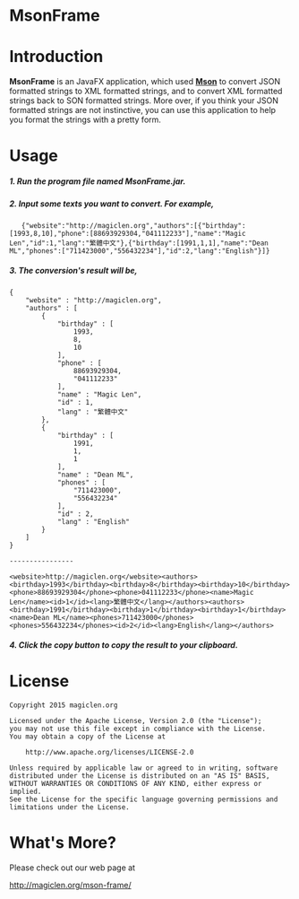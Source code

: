 MsonFrame
=================================

# Introduction

**MsonFrame** is an JavaFX application, which used [**Mson**](https://github.com/magiclen/MagicLenJSON "Mson") to convert JSON formatted strings to XML formatted strings, and to convert XML formatted strings back to SON formatted strings. More over, if you think your JSON formatted strings are not instinctive, you can use this application to help you format the strings with a pretty form.

# Usage

##### 1. Run the program file named **MsonFrame.jar**. #####
##### 2. Input some texts you want to convert. For example, #####

       {"website":"http://magiclen.org","authors":[{"birthday":[1993,8,10],"phone":[88693929304,"041112233"],"name":"Magic Len","id":1,"lang":"繁體中文"},{"birthday":[1991,1,1],"name":"Dean ML","phones":["711423000","556432234"],"id":2,"lang":"English"}]}

##### 3. The conversion's result will be, #####

    {
        "website" : "http://magiclen.org",
        "authors" : [
            {
                "birthday" : [
                    1993,
                    8,
                    10
                ],
                "phone" : [
                    88693929304,
                    "041112233"
                ],
                "name" : "Magic Len",
                "id" : 1,
                "lang" : "繁體中文"
            },
            {
                "birthday" : [
                    1991,
                    1,
                    1
                ],
                "name" : "Dean ML",
                "phones" : [
                    "711423000",
                    "556432234"
                ],
                "id" : 2,
                "lang" : "English"
            }
        ]
    }

    ----------------

    <website>http://magiclen.org</website><authors><birthday>1993</birthday><birthday>8</birthday><birthday>10</birthday><phone>88693929304</phone><phone>041112233</phone><name>Magic Len</name><id>1</id><lang>繁體中文</lang></authors><authors><birthday>1991</birthday><birthday>1</birthday><birthday>1</birthday><name>Dean ML</name><phones>711423000</phones><phones>556432234</phones><id>2</id><lang>English</lang></authors>

##### 4. Click the **copy** button to copy the result to your clipboard. #####

# License

    Copyright 2015 magiclen.org

    Licensed under the Apache License, Version 2.0 (the "License");
    you may not use this file except in compliance with the License.
    You may obtain a copy of the License at

        http://www.apache.org/licenses/LICENSE-2.0

    Unless required by applicable law or agreed to in writing, software
    distributed under the License is distributed on an "AS IS" BASIS,
    WITHOUT WARRANTIES OR CONDITIONS OF ANY KIND, either express or implied.
    See the License for the specific language governing permissions and
    limitations under the License.

# What's More?

Please check out our web page at

http://magiclen.org/mson-frame/
